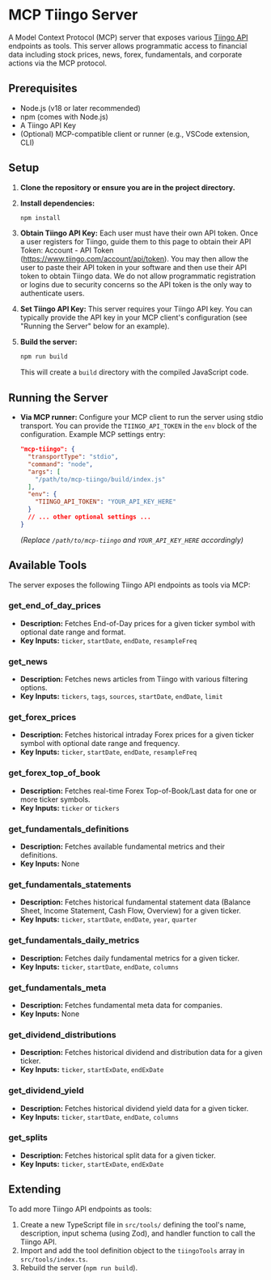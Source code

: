 # MCP Tiingo Server

A Model Context Protocol (MCP) server that exposes various [Tiingo API](https://www.tiingo.com/documentation/general/overview) endpoints as tools. This server allows programmatic access to financial data including stock prices, news, forex, fundamentals, and corporate actions via the MCP protocol.

## Prerequisites

- Node.js (v18 or later recommended)
- npm (comes with Node.js)
- A Tiingo API Key
- (Optional) MCP-compatible client or runner (e.g., VSCode extension, CLI)

## Setup

1.  **Clone the repository or ensure you are in the project directory.**

2.  **Install dependencies:**
    ```bash
    npm install
    ```

3.  **Obtain Tiingo API Key:**
    Each user must have their own API token. Once a user registers for Tiingo, guide them to this page to obtain their API Token: Account - API Token (https://www.tiingo.com/account/api/token). You may then allow the user to paste their API token in your software and then use their API token to obtain Tiingo data. We do not allow programmatic registration or logins due to security concerns so the API token is the only way to authenticate users.

4.  **Set Tiingo API Key:**
    This server requires your Tiingo API key. You can typically provide the API key in your MCP client's configuration (see "Running the Server" below for an example).

5.  **Build the server:**
    ```bash
    npm run build
    ```
    This will create a `build` directory with the compiled JavaScript code.

## Running the Server

- **Via MCP runner:**
  Configure your MCP client to run the server using stdio transport. You can provide the `TIINGO_API_TOKEN` in the `env` block of the configuration.
  Example MCP settings entry:
  ```json
  "mcp-tiingo": {
    "transportType": "stdio",
    "command": "node",
    "args": [
      "/path/to/mcp-tiingo/build/index.js"
    ],
    "env": {
      "TIINGO_API_TOKEN": "YOUR_API_KEY_HERE"
    }
    // ... other optional settings ...
  }
  ```
  *(Replace `/path/to/mcp-tiingo` and `YOUR_API_KEY_HERE` accordingly)*

## Available Tools

The server exposes the following Tiingo API endpoints as tools via MCP:

### **get_end_of_day_prices**
- **Description:** Fetches End-of-Day prices for a given ticker symbol with optional date range and format.
- **Key Inputs:** `ticker`, `startDate`, `endDate`, `resampleFreq`

### **get_news**
- **Description:** Fetches news articles from Tiingo with various filtering options.
- **Key Inputs:** `tickers`, `tags`, `sources`, `startDate`, `endDate`, `limit`

### **get_forex_prices**
- **Description:** Fetches historical intraday Forex prices for a given ticker symbol with optional date range and frequency.
- **Key Inputs:** `ticker`, `startDate`, `endDate`, `resampleFreq`

### **get_forex_top_of_book**
- **Description:** Fetches real-time Forex Top-of-Book/Last data for one or more ticker symbols.
- **Key Inputs:** `ticker` or `tickers`

### **get_fundamentals_definitions**
- **Description:** Fetches available fundamental metrics and their definitions.
- **Key Inputs:** None

### **get_fundamentals_statements**
- **Description:** Fetches historical fundamental statement data (Balance Sheet, Income Statement, Cash Flow, Overview) for a given ticker.
- **Key Inputs:** `ticker`, `startDate`, `endDate`, `year`, `quarter`

### **get_fundamentals_daily_metrics**
- **Description:** Fetches daily fundamental metrics for a given ticker.
- **Key Inputs:** `ticker`, `startDate`, `endDate`, `columns`

### **get_fundamentals_meta**
- **Description:** Fetches fundamental meta data for companies.
- **Key Inputs:** None

### **get_dividend_distributions**
- **Description:** Fetches historical dividend and distribution data for a given ticker.
- **Key Inputs:** `ticker`, `startExDate`, `endExDate`

### **get_dividend_yield**
- **Description:** Fetches historical dividend yield data for a given ticker.
- **Key Inputs:** `ticker`, `startDate`, `endDate`, `columns`

### **get_splits**
- **Description:** Fetches historical split data for a given ticker.
- **Key Inputs:** `ticker`, `startExDate`, `endExDate`

## Extending

To add more Tiingo API endpoints as tools:
1. Create a new TypeScript file in `src/tools/` defining the tool's name, description, input schema (using Zod), and handler function to call the Tiingo API.
2. Import and add the tool definition object to the `tiingoTools` array in `src/tools/index.ts`.
3. Rebuild the server (`npm run build`).
